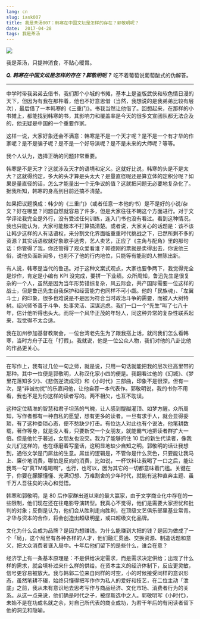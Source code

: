 ```yaml
---
lang: cn
slug: iask007
title: 我是茶汤007：韩寒在中国文坛是怎样的存在？郭敬明呢？
date:  2017-04-28
tags: 我是茶汤
---
```

<!-- more -->
![](http://oouh9u8nz.bkt.gdipper.com//iask007.jpg)

我是茶汤，只提神消食，不贴心暖胃。

__***Q. 韩寒在中国文坛是怎样的存在？郭敬明呢？***__
吃不着葡萄说葡萄酸式的伪解答。

-----

中学时带我弟弟去借书，我们那个小城的书摊，基本上是盗版武侠和软色情日漫的天下，但因为有我在那杵着，他也不好意思借（当然，我想说的是我弟弟比较有层次），最后借了一本韩寒的《三重门》。书我当然让他借了。回想起来，在那样的小书摊上，都能找到韩寒的书，其影响力和覆盖率是今天的很多文宣团队都无法企及的，他无疑是中国的一个重要作家。

这样一说，大家好象还会不满意：韩寒是不是一个天才呢？是不是一个有才华的作家呢？是不是骗子呢？是不是一个好导演呢？是不是未来的大师呢？等等。

我个人认为，选择正确的问题非常重要。

韩寒是不是天才？这就涉及天才的语境和定义。这就好比说，韩寒的头是不是太大？这就得约定，多大的头才算是头太大？是量直径呢还是算立体的定积分呢？如果是量直径的话，怎么才能量出一个无争议的值？这就把问题无必要地复杂化了。据我所知，韩寒的身高到目前还搞不清楚。

如果把议题换成：韩少的《三重门》（或者任意一本他的书）是不是好的小说/杂文？好在哪里？问题自然就容易了许多，但是大家往往不朝这个方面进行。对于文学评论我完全是外行，没有受过任何训练，连入门书也没有看过。看到这种情况，我也只能认为，大家可能根本不打算搞清楚。或者说，大家关心的话题是：该不该让韩少这样的人有话语权，来分割文化界面临重重时代挑战之下，已然所剩不多的资源？其实话语权就好象歌手选秀，艺人卖艺，正应了《主角与配角》里的那句话：你管得了我，你还管得了观众爱看谁？郭德刚的票就是卖得出去，你说他三俗，说他负面新闻多，也削不了他的行内地位，只能等有能耐的人推陈出新。

有人说，韩寒是当代的鲁迅。对于这种文案式观点，大家也要争两下，我觉得完全是炒作，肯定是小编有 KPI 没完成，要拼一下业绩。众所周知，鲁迅先生是很复杂的一个人，虽然是因为当年形势错综复杂，风云际会，共产国际需要一位这样的战士，但是鲁迅先生自我保护和经营能力也同样不可小觑。他的「民族魂」、「左翼斗士」的印象，很多也难说是不是因为符合当时政治斗争的需要，而被人大树特树。绍兴师爷善于斗争、处事灵活、深谋远虑。我们一口一个“先生”叫了七八十年，估计他听得也头大。而将一个风华正茂的年轻人，同这种异常的复杂性联系起来，我觉得不太合适。

我在加州参加基督教聚会，一位台湾老先生为了跟我搭上话，就问我们怎么看韩寒，当时方舟子正在「打假」。我就说，他是一位公众人物，我们对他的八卦比他的作品更关心。

--------------------------------------------

在写作上，我有过几位一句之师，就是说，只用一句话就能把我的层次往高里带的那种。其中一位便是郭敬明，人称汉化家小四的便是。我翻看过他的《幻城》、《梦里花落知多少》、《悲伤逆流成河》和《小时代》三部曲，印象不是很深。但有一次，是“非诚勿扰”的乐嘉问他，让他自荐一本代表作。郭敬明说，我的书你不用看，我也不是为你这样的读者写的。两不相欠，也互不耽误。

这种定位精准的智慧和君子坦荡的气魄，让人感到醍醐灌顶、如梦方醒。众所周知，写作者都有一种自私的愿望，想有更多的读者。一旦有求于人，就会显得委琐，有了这种委琐心态，便不愁缺少打击。有位达人对此也有个说法，他笔耕数载，著作等身，就是没人看，只要新交一个女朋友，就能霸气地把读者群扩大一倍。但是他忙于著述，女朋友也没交。我为了能够抓住 10 后的新生代读者，像我女儿们这样的，也在琢磨着写童话，这明显地缺少自知之明。郭敬明的话让我想到，通俗文学是门屌丝的生意。屌丝的逻辑是，不管你是什么货色，只要能让我马上、廉价地消费，哪怕是反向的消费，比如说，一杯饮料让我喝了一口之后，能让我骂一句“真TM难喝啊”，也行，也可以，因为其它的一切都意味着门槛。关键在于，你要在朦朦懂懂、充满幻想、万难割舍的少年时代，就能有这种直奔主题、虽千万人吾往矣的决心和觉悟。

韩寒和郭敬明，是 80 后作家群出道以来的最大赢家，由于文学商业化中存在的一些限制，他们现在还在往电影导演转型。我真心不觉得，他们是需要大家担忧和批判的对象；反倒是认为，他们会从胜利走向胜利，在顶级文艺俱乐部里基业常青。才华与资本的合作，将会创造出超级明星，或曰超级文化品牌。

文化为什么会成为品牌？是因为想赚钱。为什么能赚到大把的钱？是因为做成了一个「局」，这个局里有各种各样的人才，他们融汇贯通、交换资源、制造话题和意义，把大众消费者诓入局中。十年后他们留下的是些什么，谁会在意？

经济学上有一条基本原理是：不是供给决定需求，而是需求决定供给；出现了什么样的需求，就会填补过来什么样的供给。在资本主义的经济体制下，反应更灵敏，信号更容易被放大。我与韩郭二位来自同样的时空，小的时候接受同样的意识形态，虽然笔耕不辍，始终只懂得把写作作为私人的爱好和技艺，在二位主动「泄底」之前，我从未有意识地去思考写作与商品经济、文化市场、消费者行为的关系。从这一点来说，他们确是时代之子，被缪斯选中之人。郭敬明写《小时代》，未始不是在功成名就之余，对自己所代表的商业成功，为若干年后的有闲读者留下他的洞见和隐喻。